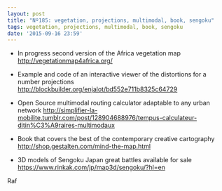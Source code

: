 ```yaml
---
layout: post
title: "Nº185: vegetation, projections, multimodal, book, sengoku"
tags: vegetation, projections, multimodal, book, sengoku
date: '2015-09-16 23:59'
---
```


* In progress second version of the Africa vegetation map
  http://vegetationmap4africa.org/

* Example and code of an interactive viewer of the distortions for a number projections
  http://blockbuilder.org/enjalot/bd552e711b8325c64729

* Open Source multimodal routing calculator adaptable to any urban network
  http://simplifier-la-mobilite.tumblr.com/post/128904688976/tempus-calculateur-ditin%C3%A9raires-multimodaux

* Book that covers the best of the contemporary creative cartography
  http://shop.gestalten.com/mind-the-map.html

* 3D models of Sengoku Japan great battles available for sale
  https://www.rinkak.com/jp/map3d/sengoku/?hl=en

Raf
